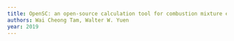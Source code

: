 ```yaml
---
title: OpenSC: an open-source calculation tool for combustion mixture emissivity/absorptivity
authors: Wai Cheong Tam, Walter W. Yuen
year: 2019
---
```


